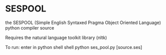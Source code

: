 SESPOOL
=======

the SESPOOL (Simple English Syntaxed Pragma Object Oriented Language) python compiler source

Requires the natural language toolkit library (nltk)

To run:
  enter in python shell shell 
    python ses_pool.py [source.ses]
